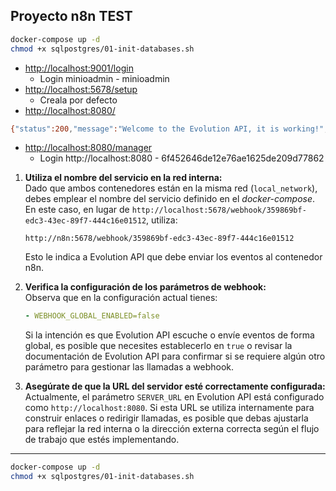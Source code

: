 ## Proyecto n8n TEST


```bash
docker-compose up -d
chmod +x sqlpostgres/01-init-databases.sh
```

- [http://localhost:9001/login](http://localhost:9001/login)
  - Login minioadmin - minioadmin
- [http://localhost:5678/setup](http://localhost:5678/setup)
  - Creala por defecto
- [http://localhost:8080/](http://localhost:8080/)
```bash
{"status":200,"message":"Welcome to the Evolution API, it is working!","version":"2.2.0","clientName":"evolution_exchange","manager":"http://localhost:8080/manager","documentation":"https://doc.evolution-api.com"}
```
- [http://localhost:8080/manager](http://localhost:8080/manager)
  - Login http://localhost:8080 - 6f452646de12e76ae1625de209d77862

1. **Utiliza el nombre del servicio en la red interna:**  
   Dado que ambos contenedores están en la misma red (`local_network`), debes emplear el nombre del servicio definido en el *docker-compose*. En este caso, en lugar de `http://localhost:5678/webhook/359869bf-edc3-43ec-89f7-444c16e01512`, utiliza:  
   ```
   http://n8n:5678/webhook/359869bf-edc3-43ec-89f7-444c16e01512
   ```  
   Esto le indica a Evolution API que debe enviar los eventos al contenedor n8n.

2. **Verifica la configuración de los parámetros de webhook:**  
   Observa que en la configuración actual tienes:  
   ```yaml
   - WEBHOOK_GLOBAL_ENABLED=false
   ```  
   Si la intención es que Evolution API escuche o envíe eventos de forma global, es posible que necesites establecerlo en `true` o revisar la documentación de Evolution API para confirmar si se requiere algún otro parámetro para gestionar las llamadas a webhook.

3. **Asegúrate de que la URL del servidor esté correctamente configurada:**  
   Actualmente, el parámetro `SERVER_URL` en Evolution API está configurado como `http://localhost:8080`. Si esta URL se utiliza internamente para construir enlaces o redirigir llamadas, es posible que debas ajustarla para reflejar la red interna o la dirección externa correcta según el flujo de trabajo que estés implementando.
---


```bash
docker-compose up -d
chmod +x sqlpostgres/01-init-databases.sh
```